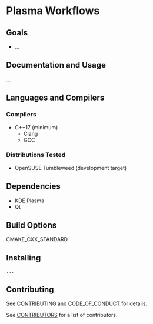 # Plasma Workflows


## Goals

* ...

## Documentation and Usage

...

## Languages and Compilers

### Compilers

* C++17 (minimum)
  * Clang
  * GCC

### Distributions Tested

* OpenSUSE Tumbleweed (development target)

## Dependencies

* KDE Plasma
* Qt

## Build Options

CMAKE_CXX_STANDARD

## Installing

```shell
...
```

## Contributing

See [CONTRIBUTING](./CONTRIBUTING.md) and [CODE_OF_CONDUCT](./CODE_OF_CONDUCT.md) for details.

See [CONTRIBUTORS](./CONTRIBUTORS.md) for a list of contributors.
